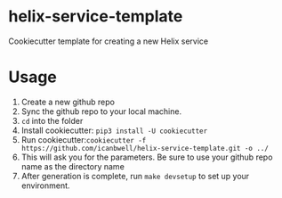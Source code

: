 # helix-service-template
Cookiecutter template for creating a new Helix service

# Usage
1. Create a new github repo
2. Sync the github repo to your local machine.
3. `cd` into the folder
4. Install cookiecutter: `pip3 install -U cookiecutter`
5. Run cookiecutter:`cookiecutter -f https://github.com/icanbwell/helix-service-template.git -o ../`
6. This will ask you for the parameters.  Be sure to use your github repo name as the directory name
7. After generation is complete, run `make devsetup` to set up your environment.



